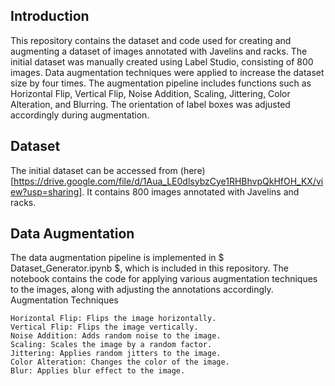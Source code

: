 ## Introduction

This repository contains the dataset and code used for creating and augmenting a dataset of images annotated with Javelins and racks. The initial dataset was manually created using Label Studio, consisting of 800 images. Data augmentation techniques were applied to increase the dataset size by four times. The augmentation pipeline includes functions such as Horizontal Flip, Vertical Flip, Noise Addition, Scaling, Jittering, Color Alteration, and Blurring. The orientation of label boxes was adjusted accordingly during augmentation.

## Dataset

The initial dataset can be accessed from (here)[https://drive.google.com/file/d/1Aua_LE0dlsybzCye1RHBhvpQkHfOH_KX/view?usp=sharing]. It contains 800 images annotated with Javelins and racks.

## Data Augmentation

The data augmentation pipeline is implemented in $ Dataset_Generator.ipynb $, which is included in this repository. The notebook contains the code for applying various augmentation techniques to the images, along with adjusting the annotations accordingly.
Augmentation Techniques

    Horizontal Flip: Flips the image horizontally.
    Vertical Flip: Flips the image vertically.
    Noise Addition: Adds random noise to the image.
    Scaling: Scales the image by a random factor.
    Jittering: Applies random jitters to the image.
    Color Alteration: Changes the color of the image.
    Blur: Applies blur effect to the image.
